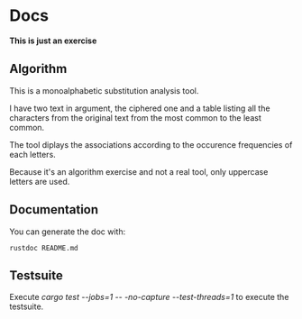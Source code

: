# Docs

**This is just an exercise**

## Algorithm

This is a monoalphabetic substitution analysis tool.

I have two text in argument, the ciphered one and a table listing all the
characters from the original text from the most common to the least common.

The tool diplays the associations according to the occurence frequencies of each
letters.

Because it's an algorithm exercise and not a real tool, only uppercase letters
are used.

## Documentation

You can generate the doc with:
```shell
rustdoc README.md
```

## Testsuite

Execute *cargo test --jobs=1 -- -no-capture --test-threads=1* to execute the testsuite.
